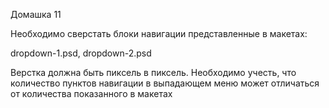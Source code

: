 Домашка 11

Необходимо сверстать блоки навигации представленные в макетах:

dropdown-1.psd, dropdown-2.psd

Верстка должна быть пиксель в пиксель. Необходимо учесть, что количество пунктов навигации в выпадающем меню может отличаться от количества показанного в макетах